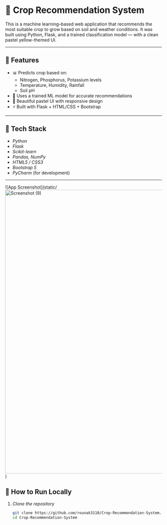 # 🌾 Crop Recommendation System

This is a machine learning–based web application that recommends the most suitable crop to grow based on soil and weather conditions. It was built using Python, Flask, and a trained classification model — with a clean pastel yellow-themed UI.

---

## 📌 Features

- 📊 Predicts crop based on:
  - Nitrogen, Phosphorus, Potassium levels
  - Temperature, Humidity, Rainfall
  - Soil pH
- 🧠 Uses a trained ML model for accurate recommendations
- 🌼 Beautiful pastel UI with responsive design
- ⚡ Built with Flask + HTML/CSS + Bootstrap

---

## 🔧 Tech Stack

- *Python*
- *Flask*
- *Scikit-learn*
- *Pandas, NumPy*
- *HTML5 / CSS3*
- *Bootstrap 5*
- *PyCharm* (for development)

---
![App Screenshot](static/<img width="1581" height="910" alt="Screenshot (9)" src="https://github.com/user-attachments/assets/bb9435b0-6064-4422-9d62-309cb3e7e862" />)


## 🚀 How to Run Locally

1. *Clone the repository*
   ```bash
   git clone https://github.com/rounak3110/Crop-Recommendation-System.git
   cd Crop-Recommendation-System
